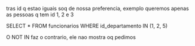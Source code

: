 tras id q estao iguais soq de nossa preferencia, exemplo queremos apenas as pessoas q tem id 1, 2 e 3

SELECT * FROM funcionarios WHERE id_departamento IN (1, 2, 5)

O NOT IN faz o contrario, ele nao mostra oq pedimos